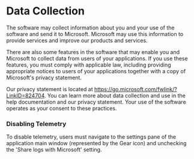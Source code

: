 # Data Collection

The software may collect information about you and your use of the software and send it to Microsoft. Microsoft may use 
this information to provide services and improve our products and services.

There are also some features in the software that may enable you and Microsoft to collect data from users of your applications. 
If you use these features, you must comply with applicable law, including providing appropriate notices to users of your applications 
together with a copy of Microsoft's privacy statement. 

Our privacy statement is located at https://go.microsoft.com/fwlink/?LinkID=824704. 
You can learn more about data collection and use in the help documentation and our privacy statement. Your use of the software operates 
as your consent to these practices.

### Disabling Telemetry

To disable telemetry, users must navigate to the settings pane of the application main window (represented by the Gear icon) and unchecking
the 'Share logs with Microsoft' setting.
